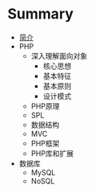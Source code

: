 # Summary

* [简介](README.md)
* PHP
   * 深入理解面向对象
       * 核心思想
       * 基本特征
       * 基本原则
       * 设计模式
   * PHP原理
   * SPL
   * 数据结构
   * MVC
   * PHP框架
   * PHP库和扩展
* 数据库
   * MySQL
   * NoSQL

